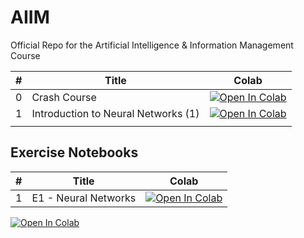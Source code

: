 # AIIM
Official Repo for the Artificial Intelligence &amp; Information Management Course


| #  | Title          | Colab    |
|----|----------------|----------|
| 0  | Crash Course   |     <a target="_blank" href="https://colab.research.google.com/github/jmelsbach/AIIM/blob/main/notebooks/00-Crash%20Course.ipynb"><img src="https://colab.research.google.com/assets/colab-badge.svg" alt="Open In Colab"/></a>     |
| 1  | Introduction to Neural Networks (1)   |     <a target="_blank" href="https://colab.research.google.com/github/jmelsbach/AIIM/blob/main/notebooks/01-Introduction-to-Neural-Networks-1.ipynb"><img src="https://colab.research.google.com/assets/colab-badge.svg" alt="Open In Colab"/>
</a>    |


## Exercise Notebooks
| #  | Title          | Colab    |
|----|----------------|----------|
| 1  | E1 - Neural Networks  |    <a target="_blank" href="https://colab.research.google.com/github/jmelsbach/AIIM/blob/main/notebooks/exercises/E01%20-%20Neural%20Networks.ipynb"><img src="https://colab.research.google.com/assets/colab-badge.svg" alt="Open In Colab"/></a>      |

<a target="_blank" href="https://colab.research.google.com/github/jmelsbach/AIIM/blob/main/notebooks/exercises/E02%20-%20Word2Vec.ipynb">
  <img src="https://colab.research.google.com/assets/colab-badge.svg" alt="Open In Colab"/>
</a>
